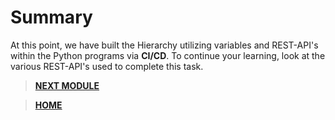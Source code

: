 # Summary

At this point, we have built the Hierarchy utilizing variables and REST-API's within the Python programs via **CI/CD**. To continue your learning, look at the various REST-API's used to complete this task. 

> [**NEXT MODULE**](../cicd-2-discovery/01-intro.md)

> [**HOME**](../README.md)